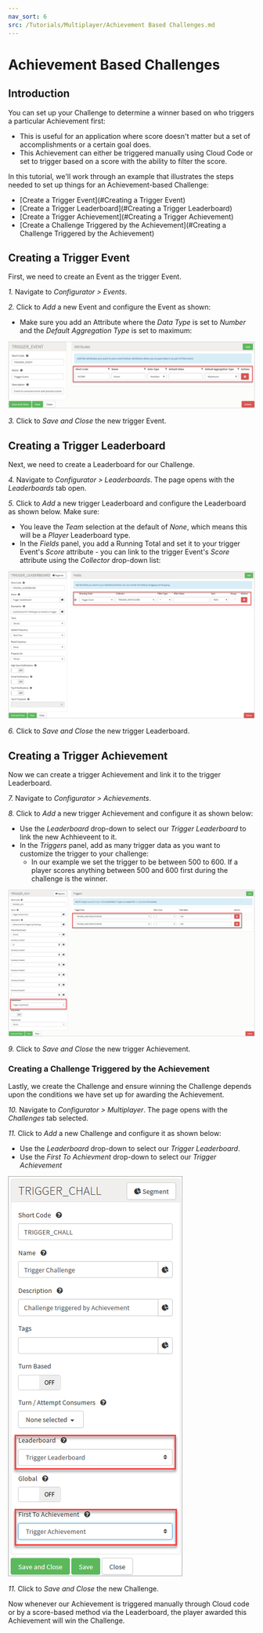 ```yaml
---
nav_sort: 6
src: /Tutorials/Multiplayer/Achievement Based Challenges.md
---
```


# Achievement Based Challenges

## Introduction

You can set up your Challenge to determine a winner based on who triggers a particular Achievement first:
* This is useful for an application where score doesn't matter but a set of accomplishments or a certain goal does.
* This Achievement can either be triggered manually using Cloud Code or set to trigger based on a score with the ability to filter the score.  

In this tutorial, we'll work through an example that illustrates the steps needed to set up things for an Achievement-based Challenge:
* [Create a Trigger Event](#Creating a Trigger Event)
* [Create a Trigger Leaderboard](#Creating a Trigger Leaderboard)
* [Create a Trigger Achievement](#Creating a Trigger Achievement)
* [Create a Challenge Triggered by the Achievement](#Creating a Challenge Triggered by the Achievement)

## Creating a Trigger Event

First, we need to create an Event as the trigger Event.

*1.* Navigate to *Configurator > Events*.

*2.* Click to *Add* a new Event and configure the Event as shown:
* Make sure you add an Attribute where the *Data Type* is set to *Number* and the *Default Aggregation Type* is set to maximum:

![](img/AchievementBasedChallenges/5.png)

*3.* Click to *Save and Close* the new trigger Event.

## Creating a Trigger Leaderboard

Next, we need to create a Leaderboard for our Challenge.

*4.* Navigate to *Configurator > Leaderboards*. The page opens with the *Leaderboards* tab open.

*5.* Click to *Add* a new trigger Leaderboard and configure the Leaderboard as shown below. Make sure:
* You leave the *Team* selection at the default of *None*, which means this will be a *Player* Leaderboard type.
* In the *Fields* panel, you add a Running Total and set it to your trigger Event's *Score* attribute - you can link to the trigger Event's *Score* attribute using the *Collector* drop-down list:

![](img/AchievementBasedChallenges/6.png)

*6.* Click to *Save and Close* the new trigger Leaderboard.

## Creating a Trigger Achievement

Now we can create a trigger Achievement and link it to the trigger Leaderboard.

*7.* Navigate to *Configurator > Achievements*.

*8.* Click to *Add* a new trigger Achievement and configure it as shown below:
* Use the *Leaderboard* drop-down to select our *Trigger Leaderboard* to link the new Achhieveent to it.
* In the *Triggers* panel, add as many trigger data as you want to customize the trigger to your challenge:
  * In our example we set the trigger to be between 500 to 600. If a player scores anything between 500 and 600 first during the challenge is the winner.

![](img/AchievementBasedChallenges/7.png)

*9.* Click to *Save and Close* the new trigger Achievement.
 

### Creating a Challenge Triggered by the Achievement

Lastly, we create the Challenge and ensure winning the Challenge depends upon the conditions we have set up for awarding the Achievement.

*10.* Navigate to *Configurator > Multiplayer*. The page opens with the *Challenges* tab selected.

*11.* Click to *Add* a new Challenge and configure it as shown below:
* Use the *Leaderboard* drop-down to select our *Trigger Leaderboard*.
* Use the *First To Achievment* drop-down to select our *Trigger Achievement*

![](img/AchievementBasedChallenges/8.png)

*11.* Click to *Save and Close* the new Challenge.

Now whenever our Achievement is triggered manually through Cloud code or by a score-based method via the Leaderboard, the player awarded this Achievement will win the Challenge.
